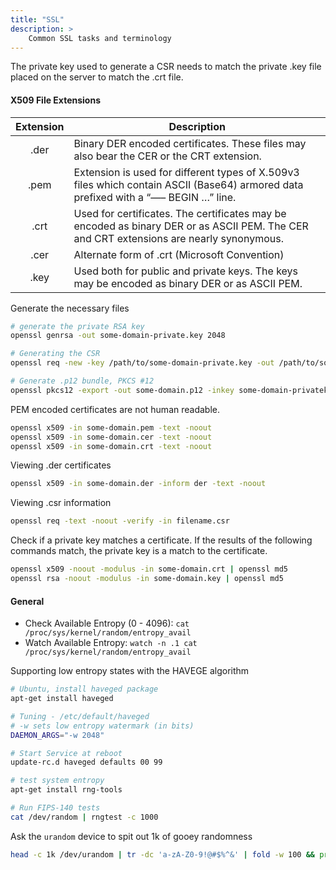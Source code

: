 ```yaml
---
title: "SSL"
description: >
    Common SSL tasks and terminology
---
```


The private key used to generate a CSR needs to match the private .key file placed on the server to match the .crt file.

#### X509 File Extensions

| Extension | Description |
| :---------: | ----------- |
| .der | Binary DER encoded certificates. These files may also bear the CER or the CRT extension.|
| .pem | Extension is used for different types of X.509v3 files which contain ASCII (Base64) armored data prefixed with a “—– BEGIN …” line.|
| .crt | Used for certificates. The certificates may be encoded as binary DER or as ASCII PEM. The CER and CRT extensions are nearly synonymous.|
| .cer | Alternate form of .crt (Microsoft Convention)|
| .key | Used both for public and private keys. The keys may be encoded as binary DER or as ASCII PEM.|

Generate the necessary files

```bash
# generate the private RSA key
openssl genrsa -out some-domain-private.key 2048

# Generating the CSR
openssl req -new -key /path/to/some-domain-private.key -out /path/to/some-domain.csr

# Generate .p12 bundle, PKCS #12
openssl pkcs12 -export -out some-domain.p12 -inkey some-domain-privatekey.pem -in some-domain-cert.pem -certfile some-domain-intermediatecert.pem
```

PEM encoded certificates are not human readable.

```bash
openssl x509 -in some-domain.pem -text -noout
openssl x509 -in some-domain.cer -text -noout
openssl x509 -in some-domain.crt -text -noout
```

Viewing .der certificates
```bash
openssl x509 -in some-domain.der -inform der -text -noout
```

Viewing .csr information
```bash
openssl req -text -noout -verify -in filename.csr
```

Check if a private key matches a certificate. If the results of the following commands match, the private key is a match to the certificate.

```bash
openssl x509 -noout -modulus -in some-domain.crt | openssl md5 
openssl rsa -noout -modulus -in some-domain.key | openssl md5
```

#### General
 
- Check Available Entropy (0 - 4096): `cat /proc/sys/kernel/random/entropy_avail`
- Watch Available Entropy: `watch -n .1 cat /proc/sys/kernel/random/entropy_avail`

Supporting low entropy states with the HAVEGE algorithm

```bash
# Ubuntu, install haveged package
apt-get install haveged

# Tuning - /etc/default/haveged
# -w sets low entropy watermark (in bits)
DAEMON_ARGS="-w 2048"

# Start Service at reboot
update-rc.d haveged defaults 00 99

# test system entropy
apt-get install rng-tools

# Run FIPS-140 tests
cat /dev/random | rngtest -c 1000
```

Ask the `urandom` device to spit out 1k of gooey randomness
```bash
head -c 1k /dev/urandom | tr -dc 'a-zA-Z0-9!@#$%^&' | fold -w 100 && printf  "\n"
```